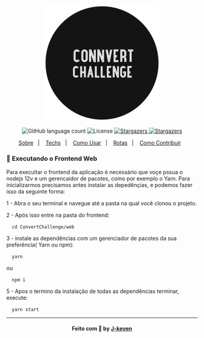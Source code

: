 <h3 align="center">
  <span>
  <img alt="challenge-logo.png" src="assets/challenge-logo.png"  width='300px'/>
  </span>
</h3>

<p align="center">
  <img alt="GitHub language count" src="https://img.shields.io/github/languages/count/J-Keven/connvert-challenge?color=blue">

  <img alt="License" src="https://img.shields.io/badge/license-MIT-blue">

  <a href="https://github.com/J-keven/connvert-challenge/stargazers">
    <img alt="Stargazers" src="https://img.shields.io/github/stars/J-Keven/connvert-challenge?style=social">
  </a>

  <a href="https://github.com/J-Keven/connvert-challenge/network/members">
    <img alt="Stargazers" src="https://img.shields.io/github/forks/J-keven/connvert-challenge?style=social">
  </a>
</p>


<p align="center">
  <a href="https://github.com/J-Keven/connvert-challenge/#sobre">Sobre</a>&nbsp;&nbsp;&nbsp;|&nbsp;&nbsp;&nbsp;
  <a href="https://github.com/J-Keven/connvert-challenge/#-como-usar">Techs</a>&nbsp;&nbsp;&nbsp;|&nbsp;&nbsp;&nbsp;
  <a href="https://github.com/J-Keven/connvert-challenge/#-como-usar">Como Usar</a>&nbsp;&nbsp;&nbsp;|&nbsp;&nbsp;&nbsp;
  <a href="https://github.com/J-Keven/connvert-challenge/#-rotas">Rotas</a>&nbsp;&nbsp;&nbsp;|&nbsp;&nbsp;&nbsp;
  <a href="https://github.com/J-Keven/connvert-challenge/#-como-contribuir">Como Contribuir</a>&nbsp;&nbsp;&nbsp;
  <!-- <a href="#memo-licença">Licença</a> -->
</p>


### :rocket: Executando o Frontend Web

Para execultar o frontend da aplicação é necessário que voçe pssua o nodejs 12v e um gerencaidor de pacotes, como por exemplo o Yarn.
Para inicializarmos precisamos antes instalar as depedênçias, e podemos fazer isso da seguinte forma:

1 - Abra o seu terminal e navegue até a pasta na qual você clonou o projeto.

2 - Após isso entre na pasta do frontend:

```ssh
  cd ConvertChallenge/web
```

3 - instale as dependências com um gerenciador de pacotes da sua preferência( Yarn ou npm):

```ssh
  yarn
```
ou 

```ssh
  npm i
```
5 - Apos o termino da instalação de todas as dependências terminar, execute:

```ssh
  yarn start
```
---
<h4 align="center">
    Feito com 💜 by <a href="https://www.linkedin.com/in/jhonnas-keven-884a97159/" target="_blank">J-keven</a>
</h4>
